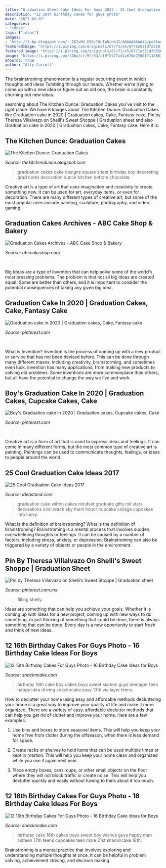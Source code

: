 ```yaml
---
title: "Graduation Sheet Cake Ideas For Guys 2022 : 25 Cool Graduation Cake Ideas 2017"
description: "12 16th birthday cakes for guys photo"
date: "2023-09-07"
categories:
- "ideas"
tags: ["ideas"]
images:
- "http://3.bp.blogspot.com/--ZKZvMd_E98/T8uTpNchbJI/AAAAAAAAAi8/po85adHX5SI/s1600/IMG_1129.JPG"
featuredImage: "https://i.pinimg.com/originals/67/71/e5/6771e531dfd350111253e45618bab129.jpg"
featured_image: "https://i.pinimg.com/originals/67/71/e5/6771e531dfd350111253e45618bab129.jpg"
image: "https://i.pinimg.com/736x/cf/9f/53/cf9f5377ad1a67de7550ff115863d10d.jpg"
ShowToc: true
author: "Ally Carroll"
---
```



The brainstroming phenomenon is a regular occurring event in which thoughts and ideas Tumbling through our heads. Whether we're trying to come up with a new idea or figure out an old one, the brain is constantly churning out new ideas. 

	

		
searching about The Kitchen Dunce: Graduation Cakes you've visit to the right place. We have 8 Images about The Kitchen Dunce: Graduation Cakes like Graduation cake in 2020 | Graduation cakes, Cake, Fantasy cake, Pin by Theresa Villalvazo on Shelli&#039;s Sweet Shoppe | Graduation sheet and also Graduation cake in 2020 | Graduation cakes, Cake, Fantasy cake. Here it is:
		
    
## The Kitchen Dunce: Graduation Cakes

<img loading=lazy src="http://3.bp.blogspot.com/--ZKZvMd_E98/T8uTpNchbJI/AAAAAAAAAi8/po85adHX5SI/s1600/IMG_1129.JPG" onerror="this.onerror=null;this.src='https://tse1.mm.bing.net/th?id=OIP.Cplc1-V8HEv9f0NBtm3i0AHaFi&amp;pid=15.1';" alt="The Kitchen Dunce: Graduation Cakes">

_Source: thekitchendunce.blogspot.com_

>graduation cakes cake designs square sheet birthday boy decorating grad notes decoration dunce kitchen bottom chocolate. 

	

Creative art is a type of art that uses imagination and creativity to create something new. It can be used for art, everyday items, or even for decoration. There are many different types of creative art, but some of the most popular ones include painting, sculpture, photography, and video gaming.

    
## Graduation Cakes Archives - ABC Cake Shop &amp; Bakery

<img loading=lazy src="https://1sbm994cepukp3cr11fmll11-wpengine.netdna-ssl.com/wp-content/uploads/2015/06/Green-Yellow-Graduation-Cake.png" onerror="this.onerror=null;this.src='https://tse2.mm.bing.net/th?id=OIP.Xd_mr_xEZlctu9ffS-JwbwHaHa&amp;pid=15.1';" alt="Graduation Cakes Archives - ABC Cake Shop &amp; Bakery">

_Source: abccakeshop.com_

>. 

	

Big Ideas are a type of invention that can help solve some of the world's most pressing problems. The problem is that not all big ideas are created equal. Some are better than others, and it is important to consider the potential consequences of taking any given big idea.

    
## Graduation Cake In 2020 | Graduation Cakes, Cake, Fantasy Cake

<img loading=lazy src="https://i.pinimg.com/736x/96/b1/cb/96b1cb0a97a8fb4c7a608a9b9df99ff8.jpg" onerror="this.onerror=null;this.src='https://tse2.mm.bing.net/th?id=OIP.bg9YzQ_4CDAXFFYb9HkTOAHaJQ&amp;pid=15.1';" alt="Graduation cake in 2020 | Graduation cakes, Cake, Fantasy cake">

_Source: pinterest.com_

>. 

	

What is Invention?
Invention is the process of coming up with a new product or service that has not been devised before. This can be done through many different means, including creativity, brainstorming, and sometimes even luck. invention has many applications, from making new products to solving old problems. Some inventions are more commonplace than others, but all have the potential to change the way we live and work.

    
## Boy&#039;s Graduation Cake In 2020 | Graduation Cakes, Cupcake Cakes, Cake

<img loading=lazy src="https://i.pinimg.com/736x/cf/9f/53/cf9f5377ad1a67de7550ff115863d10d.jpg" onerror="this.onerror=null;this.src='https://tse1.mm.bing.net/th?id=OIP.3LJXjwvzxkCsrE7dgPDXkwHaGo&amp;pid=15.1';" alt="Boy&#039;s Graduation cake in 2020 | Graduation cakes, Cupcake cakes, Cake">

_Source: pinterest.com_

>. 

	

Creative art is a form of art that is used to express ideas and feelings. It can come in many different forms, but the most common type of creative art is painting. Paintings can be used to communicate thoughts, feelings, or ideas to people around the world.

    
## 25 Cool Graduation Cake Ideas 2017

<img loading=lazy src="https://ideastand.com/wp-content/uploads/2015/04/graduation-cake-ideas/14-graduation-cake-ideas.jpg" onerror="this.onerror=null;this.src='https://tse1.mm.bing.net/th?id=OIP.72tUXA4JtczEXuV2MPxxbwHaHa&amp;pid=15.1';" alt="25 Cool Graduation Cake Ideas 2017">

_Source: ideastand.com_

>graduation cake wilton cakes mindset graduate gifts roll stars decorations cool reach sky them honor cupcake college cupcakes into lucky. 

	

What is the definition of brainstroming?
What is the definition of brainstroming? Brainstroming is a mental process that involves sudden, overwhelming thoughts or feelings. It can be caused by a number of factors, including stress, anxiety, or depression. Brainstroming can also be triggered by a variety of objects or people in the environment.

    
## Pin By Theresa Villalvazo On Shelli&#039;s Sweet Shoppe | Graduation Sheet

<img loading=lazy src="https://i.pinimg.com/originals/67/71/e5/6771e531dfd350111253e45618bab129.jpg" onerror="this.onerror=null;this.src='https://tse4.mm.bing.net/th?id=OIP.X_XmEjGEGANU7dUKryNCOAHaFj&amp;pid=15.1';" alt="Pin by Theresa Villalvazo on Shelli&#039;s Sweet Shoppe | Graduation sheet">

_Source: pinterest.com.mx_

>filling shelly. 

	

Ideas are something that can help you achieve your goals. Whether it is coming up with ideas for a new project, coming up with new ways to do something, or just thinking of something that could be done, there is always something that can be done. Every day is a new opportunity to start fresh and think of new ideas.

    
## 12 16th Birthday Cakes For Guys Photo - 16 Birthday Cake Ideas For Boys

<img loading=lazy src="https://www.snackncake.com/postpic/2012/09/boy-16th-birthday-cake_91994.jpg" onerror="this.onerror=null;this.src='https://tse4.mm.bing.net/th?id=OIP.DLRVXRVGEGI6tXZKPgGBsgHaJ3&amp;pid=15.1';" alt="12 16th Birthday Cakes For Guys Photo - 16 Birthday Cake Ideas for Boys">

_Source: snackncake.com_

>birthday 16th cake boy cakes boys sweet sixteen guys teenager teen happy idea driving snackncake easy 13th via layer teens. 

	

How to declutter your home using easy and affordable methods
decluttering your home is a great way to improve your quality of life and make it more organized. There are a variety of easy, affordable declutter methods that can help you get rid of clutter and improve your home. Here are a few examples:
1. Use bins and boxes to store seasonal items. This will help you keep your home free from clutter during the offseason, when there is less demand for space.

2. Create racks or shelves to hold items that can be used multiple times or kept in rotation. This will help you keep your home clean and organized while you use it again next year.

3. Place empty boxes, cans, cups, or other small objects on the floor where they will not block traffic or create noise. This will help you declutter quickly and easily without having to think about it too much.


    
## 12 16th Birthday Cakes For Guys Photo - 16 Birthday Cake Ideas For Boys

<img loading=lazy src="https://www.snackncake.com/postpic/2012/09/boy-16th-birthday-cake_91993.jpg" onerror="this.onerror=null;this.src='https://tse4.mm.bing.net/th?id=OIP.FzOA-pEWll84FT1Ywl6OqgHaJ4&amp;pid=15.1';" alt="12 16th Birthday Cakes For Guys Photo - 16 Birthday Cake Ideas for Boys">

_Source: snackncake.com_

>birthday cake 16th cakes boys sweet boy wishes guys happy man sixteen 17th teens cupcakes teen male 21st snackncake 18th. 

	

Brainstroming is a mental practice that involves exploring and understanding multiple thoughts at once. It can be helpful in problem solving, achievement striving, and decision making.

